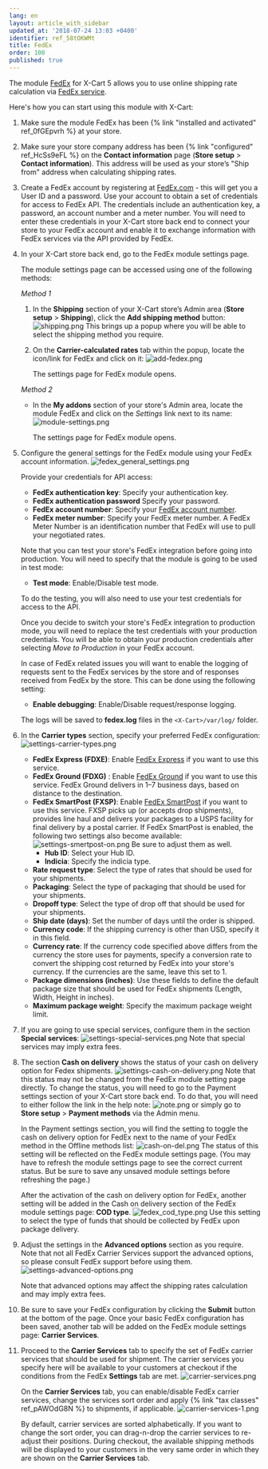 ```yaml
---
lang: en
layout: article_with_sidebar
updated_at: '2018-07-24 13:03 +0400'
identifier: ref_58tOKWMt
title: FedEx
order: 100
published: true
---
```

The module [FedEx](https://market.x-cart.com/addons/fedex.html "FedEx") for X-Cart 5 allows you to use online shipping rate calculation via [FedEx service](https://www.fedex.com/en-us/home.html "FedEx").

Here's how you can start using this module with X-Cart:

1. Make sure the module FedEx has been {% link "installed and activated" ref_0fGEpvrh %} at your store.

2. Make sure your store company address has been {% link "configured" ref_HcSs9eFL %} on the **Contact information** page (**Store setup** > **Contact information**). This address will be used as your store’s "Ship from" address when calculating shipping rates.  

3. Create a FedEx account by registering at [FedEx.com](https://www.fedex.com/en-us/home.html "FedEx") - this will get you a User ID and a password. Use your account to obtain a set of credentials for access to FedEx API. The credentials include an authentication key, a password, an account number and a meter number. You will need to enter these credentials in your X-Cart store back end to connect your store to your FedEx account and enable it to exchange information with FedEx services via the API provided by FedEx. 

4. In your X-Cart store back end, go to the FedEx module settings page. 

   The module settings page can be accessed using one of the following methods:

   _Method 1_

   1. In the **Shipping** section of your X-Cart store’s Admin area (**Store setup** > **Shipping**), click the **Add shipping method** button:
      ![shipping.png]({{site.baseurl}}/attachments/ref_whrpZnV3/shipping.png)
      This brings up a popup where you will be able to select the shipping method you require.

   2. On the **Carrier-calculated rates** tab within the popup, locate the icon/link for FedEx and click on it:
      ![add-fedex.png]({{site.baseurl}}/attachments/ref_58tOKWMt/add-fedex.png)
  
      The settings page for FedEx module opens.

   _Method 2_

   * In the **My addons** section of your store's Admin area, locate the module FedEx and click on the _Settings_ link next to its name: 
     ![module-settings.png]({{site.baseurl}}/attachments/ref_58tOKWMt/module-settings.png)

     The settings page for FedEx module opens.

5. Configure the general settings for the FedEx module using your FedEx account information.
   ![fedex_general_settings.png]({{site.baseurl}}/attachments/ref_58tOKWMt/fedex_general_settings.png)
   
   Provide your credentials for API access:

   *   **FedEx authentication key**: Specify your authentication key.
   *   **FedEx authentication password** Specify your password.
   *   **FedEx account number**: Specify your [FedEx account number](http://www.fedex.com/fsm/help/html/us/faq.html#faq002 "FedEx"). 
   *   **FedEx meter number**: Specify your FedEx meter number. A FedEx Meter Number is an identification number that FedEx will use to pull your negotiated rates. 
   
   Note that you can test your store's FedEx integration before going into production. You will need to specify that the module is going to be used in test mode:
   
   *   **Test mode**: Enable/Disable test mode.
   
   To do the testing, you will also need to use your test credentials for access to the API.
   
   Once you decide to switch your store's FedEx integration to production mode, you will need to replace the test credentials with your production credentials. You will be able to obtain your production credentials after selecting _Move to Production_ in your FedEx account.
   
   In case of FedEx related issues you will want to enable the logging of requests sent to the FedEx services by the store and of responses received from FedEx by the store. This can be done using the following setting:
  
   *   **Enable debugging**: Enable/Disable request/response logging. 
   
   The logs will be saved to **fedex.log** files in the `<X-Cart>/var/log/` folder.
 
6. In the **Carrier types** section, specify your preferred FedEx configuration:
   ![settings-carrier-types.png]({{site.baseurl}}/attachments/ref_58tOKWMt/settings-carrier-types.png)

   *   **FedEx Express (FDXE)**: Enable [FedEx Express](http://www.fedex.com/us/fedex/shippingservices/express.html "FedEx") if you want to use this service.
   *   **FedEx Ground (FDXG)** : Enable [FedEx Ground](https://www.fedex.com/en-us/shipping/ground.html "FedEx") if you want to use this service. FedEx Ground delivers in 1–7 business days, based on distance to the destination.
   *   **FedEx SmartPost (FXSP)**: Enable [FedEx SmartPost](https://www.fedex.com/en-us/shipping/fedex-smartpost.html "FedEx") if you want to use this service. FXSP picks up (or accepts drop shipments), provides line haul and delivers your packages to a USPS facility for final delivery by a postal carrier. 
       If FedEx SmartPost is enabled, the following two settings also become available:
       ![settings-smertpost-on.png]({{site.baseurl}}/attachments/ref_58tOKWMt/settings-smertpost-on.png)
       Be sure to adjust them as well.
       * **Hub ID**: Select your Hub ID.
       * **Indicia**: Specify the indicia type. 
   *   **Rate request type**: Select the type of rates that should be used for your shipments.
   *   **Packaging**: Select the type of packaging that should be used for your shipments.
   *   **Dropoff type**: Select the type of drop off that should be used for your shipments.
   *   **Ship date (days)**: Set the number of days until the order is shipped.
   *   **Currency code**: If the shipping currency is other than USD, specify it in this field.
   *   **Currency rate**: If the currency code specified above differs from the currency the store uses for payments, specify a conversion rate to convert the shipping cost returned by FedEx into your store's currency. If the currencies are the same, leave this set to 1.
   *   **Package dimensions (inches)**: Use these fields to define the default package size that should be used for FedEx shipments (Length, Width, Height in inches).
   *   **Maximum package weight**: Specify the maximum package weight limit.

7. If you are going to use special services, configure them in the section **Special services**:
   ![settings-special-services.png]({{site.baseurl}}/attachments/ref_58tOKWMt/settings-special-services.png)
   Note that special services may imply extra fees.

8. The section **Cash on delivery** shows the status of your cash on delivery option for Fedex shipments.
   ![settings-cash-on-delivery.png]({{site.baseurl}}/attachments/ref_58tOKWMt/settings-cash-on-delivery.png)
   Note that this status may not be changed from the FedEx module setting page directly. 
   To change the status, you will need to go to the Payment settings section of your X-Cart store back end. To do that, you will need to either follow the link in the help note:
   ![note.png]({{site.baseurl}}/attachments/ref_58tOKWMt/note.png)
   or simply go to **Store setup** > **Payment methods** via the Admin menu.
   
   In the Payment settings section, you will find the setting to toggle the cash on delivery option for FedEx next to the name of your FedEx method in the Offline methods list:
   ![cash-on-del.png]({{site.baseurl}}/attachments/ref_58tOKWMt/cash-on-del.png)
   The status of this setting will be reflected on the FedEx module settings page. (You may have to refresh the module settings page to see the correct current status. But be sure to save any unsaved module settings before refreshing the page.)
   
   After the activation of the cash on delivery option for FedEx, another setting will be added in the Cash on delivery section of the FedEx module settings page: **COD type**. 
   ![fedex_cod_type.png]({{site.baseurl}}/attachments/ref_58tOKWMt/fedex_cod_type.png)
   Use this setting to select the type of funds that should be collected by FedEx upon package delivery.  
   
9. Adjust the settings in the **Advanced options** section as you require. Note that not all FedEx Carrier Services support the advanced options, so please consult FedEx support before using them.
   ![settings-advanced-options.png]({{site.baseurl}}/attachments/ref_58tOKWMt/settings-advanced-options.png)
 
   Note that advanced options may affect the shipping rates calculation and may imply extra fees. 

10. Be sure to save your FedEx configuration by clicking the **Submit** button at the bottom of the page. Once your basic FedEx configuration has been saved, another tab will be added on the FedEx module settings page: **Carrier Services**. 

11. Proceed to the **Carrier Services** tab to specify the set of FedEx carrier services that should be used for shipment. The carrier services you specify here will be available to your customers at checkout if the conditions from the FedEx **Settings** tab are met.
    ![carrier-services.png]({{site.baseurl}}/attachments/ref_58tOKWMt/carrier-services.png)

    On the **Carrier Services** tab, you can enable/disable FedEx carrier services, change the services sort order and apply {% link "tax classes" ref_pAWOdG8N %} to shipments, if applicable.
    ![carrier-services-1.png]({{site.baseurl}}/attachments/ref_58tOKWMt/carrier-services-1.png)

    By default, carrier services are sorted alphabetically. If you want to change the sort order, you can drag-n-drop the carrier services to re-adjust their positions. During checkout, the available shipping methods will be displayed to your customers in the very same order in which they are shown on the **Carrier Services** tab.
